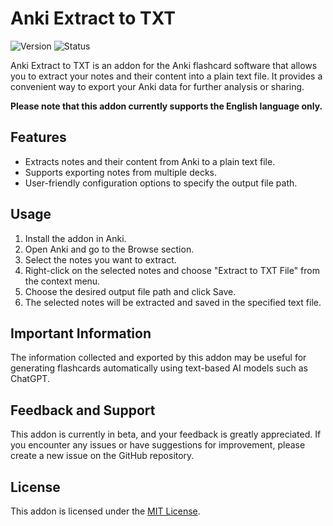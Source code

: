 # Anki Extract to TXT

![Version](https://img.shields.io/badge/version-b1.0.0-blue.svg)
![Status](https://img.shields.io/badge/status-beta-orange.svg)

Anki Extract to TXT is an addon for the Anki flashcard software that allows you to extract your notes and their content into a plain text file. It provides a convenient way to export your Anki data for further analysis or sharing.

**Please note that this addon currently supports the English language only.**

## Features

- Extracts notes and their content from Anki to a plain text file.
- Supports exporting notes from multiple decks.
- User-friendly configuration options to specify the output file path.

## Usage

1. Install the addon in Anki.
2. Open Anki and go to the Browse section.
3. Select the notes you want to extract.
4. Right-click on the selected notes and choose "Extract to TXT File" from the context menu.
5. Choose the desired output file path and click Save.
6. The selected notes will be extracted and saved in the specified text file.

## Important Information

The information collected and exported by this addon may be useful for generating flashcards automatically using text-based AI models such as ChatGPT.

## Feedback and Support

This addon is currently in beta, and your feedback is greatly appreciated. If you encounter any issues or have suggestions for improvement, please create a new issue on the GitHub repository.

## License

This addon is licensed under the [MIT License](LICENSE).

